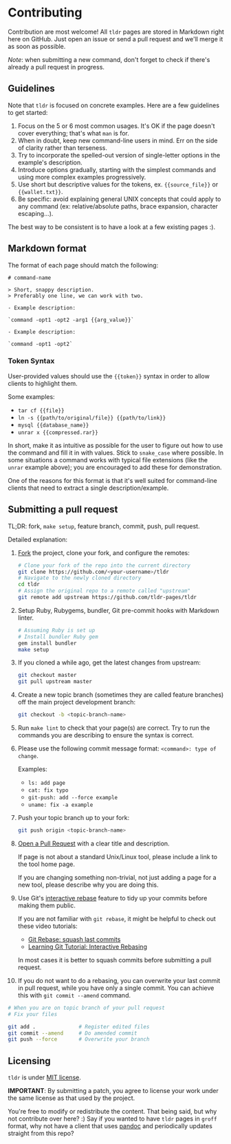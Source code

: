 # Contributing

Contribution are most welcome! All `tldr` pages are stored in Markdown right here on GitHub. Just open an issue or send a pull request and we'll merge it as soon as possible.

*Note*: when submitting a new command, don't forget to check if there's already a pull request in progress.

## Guidelines

Note that `tldr` is focused on concrete examples.
Here are a few guidelines to get started:

1. Focus on the 5 or 6 most common usages. It's OK if the page doesn't cover everything; that's what `man` is for.
2. When in doubt, keep new command-line users in mind. Err on the side of clarity rather than terseness.
3. Try to incorporate the spelled-out version of single-letter options in the example's description.
4. Introduce options gradually, starting with the simplest commands and using more complex examples progressively.
5. Use short but descriptive values for the tokens, ex. `{{source_file}}` or `{{wallet.txt}}`.
6. Be specific: avoid explaining general UNIX concepts that could apply to any command (ex: relative/absolute paths, brace expansion, character escaping...).

The best way to be consistent is to have a look at a few existing pages :).

## Markdown format

The format of each page should match the following:

```
# command-name

> Short, snappy description.
> Preferably one line, we can work with two.

- Example description:

`command -opt1 -opt2 -arg1 {{arg_value}}`

- Example description:

`command -opt1 -opt2`
```

### Token Syntax
User-provided values should use the `{{token}}` syntax in order to allow clients
to highlight them. 

Some examples: 
- `tar cf {{file}}`
- `ln -s {{path/to/original/file}} {{path/to/link}}`
- `mysql {{database_name}}`
- `unrar x {{compressed.rar}}`

In short, make it as intuitive as possible for the user to figure out how to use
the command and fill it in with values. Stick to `snake_case` where possible. In
some situations a command works with typical file extensions (like the `unrar`
example above); you are encouraged to add these for demonstration.

One of the reasons for this format is that it's well suited for command-line
clients that need to extract a single description/example.

## Submitting a pull request

TL;DR: fork, `make setup`, feature branch, commit, push, pull request.

Detailed explanation:

1. [Fork](http://help.github.com/fork-a-repo/) the project, clone your fork,
   and configure the remotes:

   ```bash
   # Clone your fork of the repo into the current directory
   git clone https://github.com/<your-username>/tldr
   # Navigate to the newly cloned directory
   cd tldr
   # Assign the original repo to a remote called "upstream"
   git remote add upstream https://github.com/tldr-pages/tldr
   ```

2. Setup Ruby, Rubygems, bundler, Git pre-commit hooks with Markdown linter.

   ```bash
   # Assuming Ruby is set up
   # Install bundler Ruby gem
   gem install bundler
   make setup
   ```

3. If you cloned a while ago, get the latest changes from upstream:

   ```bash
   git checkout master
   git pull upstream master
   ```

4. Create a new topic branch (sometimes they are called feature branches) off
   the main project development branch:

   ```bash
   git checkout -b <topic-branch-name>
   ```

5. Run `make lint` to check that your page(s) are correct. Try to run the commands you are describing to ensure the syntax is correct.

6. Please use the following commit message format: 
   `<command>: type of change`.

   Examples:

   - `ls: add page`
   - `cat: fix typo`
   - `git-push: add --force example`
   - `uname: fix -a example`

7. Push your topic branch up to your fork:

   ```bash
   git push origin <topic-branch-name>
   ```

8. [Open a Pull Request](https://help.github.com/articles/using-pull-requests/)
    with a clear title and description.
    
    If page is not about a standard Unix/Linux tool, please include a link to the tool home page.
    
    If you are changing something non-trivial, not just adding a page for a new tool, please describe why you are doing this.

9. Use Git's
   [interactive rebase](https://help.github.com/articles/interactive-rebase)
   feature to tidy up your commits before making them public.
   
   If you are not familiar with `git rebase`, it might be helpful to check out these video tutorials:
   - [Git Rebase: squash last commits](https://www.youtube.com/watch?v=qh9KtjfjzCU)
   - [Learning Git Tutorial: Interactive Rebasing](https://www.youtube.com/watch?v=NW46XmvJh5Q)
   
   In most cases it is better to squash commits before submitting a pull request.

10. If you do not want to do a rebasing, you can overwrite your last commit in pull request, while you have only a single commit. You can achieve this with `git commit --amend` command.

   ```bash
   # When you are on topic branch of your pull request
   # Fix your files
   
   git add .              # Register edited files
   git commit --amend     # Do amended commit
   git push --force       # Overwrite your branch
   ```


## Licensing

`tldr` is under [MIT license](https://github.com/tldr-pages/tldr/blob/master/LICENSE.md).

**IMPORTANT**: By submitting a patch, you agree to license your work under the
same license as that used by the project.

You're free to modify or redistribute the content. That being said, but why not contribute over here? :) Say if you wanted to have `tldr` pages in `groff` format, why not have a client that uses [pandoc](http://johnmacfarlane.net/pandoc/) and periodically updates straight from this repo?
